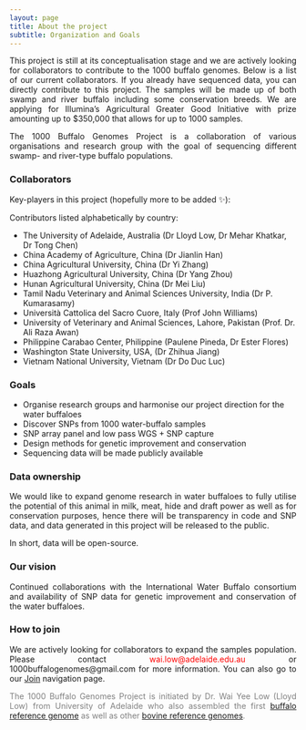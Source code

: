 ```yaml
---
layout: page
title: About the project
subtitle: Organization and Goals
---
```


<p><div style="text-align: justify">
This project is still at its conceptualisation stage and we are actively looking for collaborators to contribute to the 1000 buffalo genomes. Below is a list of our current collaborators. If you already have sequenced data, you can directly contribute to this project. The samples will be made up of both swamp and river buffalo including some conservation breeds. We are applying for Illumina’s Agricultural Greater Good Initiative with prize amounting up to $350,000 that allows for up to 1000 samples.
</div></p>

<p><div style="text-align: justify">
The 1000 Buffalo Genomes Project is a collaboration of various organisations and research group with the goal of sequencing different swamp- and river-type buffalo populations.
</div></p>

### Collaborators
Key-players in this project (hopefully more to be added ✨):

Contributors listed alphabetically by country: 

- The University of Adelaide, Australia (Dr Lloyd Low, Dr Mehar Khatkar, Dr Tong Chen) 
- China Academy of Agriculture, China (Dr Jianlin Han) 
- China Agricultural University, China (Dr Yi Zhang) 
- Huazhong Agricultural University, China (Dr Yang Zhou) 
- Hunan Agricultural University, China (Dr Mei Liu)  
- Tamil Nadu Veterinary and Animal Sciences University, India (Dr P. Kumarasamy)
- Università Cattolica del Sacro Cuore, Italy (Prof John Williams)
- University of Veterinary and Animal Sciences, Lahore, Pakistan (Prof. Dr. Ali Raza Awan) 
- Philippine Carabao Center, Philippine (Paulene Pineda, Dr Ester Flores) 
- Washington State University, USA, (Dr Zhihua Jiang) 
- Vietnam National University, Vietnam (Dr Do Duc Luc)

<!-- - <a href="https://www.pcc.gov.ph/">Philippine Carabao Center</a>
- <a href="https://set.adelaide.edu.au/davies-research-centre/">The University of Adelaide</a>
- <a href="https://ansci.wsu.edu/people/faculty/zhihua-jiang/">Dr. Zhihua Jiang</a> from Washington State University
- <a href="https://fas.vnua.edu.vn/department/department-of-animal-breeding-and-genetics">Vietnam National University</a>
- <a href="https://uvas.edu.pk/institutes/bio-biochemstry/staff/profiles/ali_raza.htm">University of Veterinary and Animal Sciences, Lahore</a> -->

### Goals
- Organise research groups and harmonise our project direction for the water buffaloes
- Discover SNPs from 1000 water-buffalo samples
- SNP array panel and low pass WGS + SNP capture
- Design methods for genetic improvement and conservation
- Sequencing data will be made publicly available

### Data ownership
<div style="text-align: justify">
We would like to expand genome research in water buffaloes to fully utilise the potential of this animal in milk, meat, hide and draft power as well as for conservation purposes, hence there will be transparency in code and SNP data, and data generated in this project will be released to the public.

In short, data will be open-source.
</div>

### Our vision
<div style="text-align: justify">
Continued collaborations with the International Water Buffalo consortium and availability of SNP data for genetic improvement and conservation of the water buffaloes.
</div>

### How to join
<p> <div style="text-align: justify">
We are actively looking for collaborators to expand the samples population. Please contact <span style="color:red">wai.low@adelaide.edu.au</span> or 1000buffalogenomes@gmail.com for more information. You can also go to our <a href="https://1000buffalogenomes.github.io/join/">Join</a> navigation page.
</div> </p>

<p> <div style="text-align: justify"> <span style="color:gray">
The 1000 Buffalo Genomes Project is initiated by Dr. Wai Yee Low (Lloyd Low) from University of Adelaide who also assembled the first <a href="https://www.nature.com/articles/s41467-018-08260-0">buffalo reference genome</a> as well as other <a href="https://www.nature.com/articles/s41467-020-15848-y">bovine reference genomes</a>.</span>